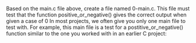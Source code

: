 Based on the main.c file above, create a file named 0-main.c. This file must test that the function positive_or_negative() gives the correct output when given a case of 0
In most projects, we often give you only one main file to test with. For example, this main file is a test for a postitive_or_negative() function similar to the one you worked with in an earlier C project:
